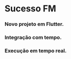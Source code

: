 # Sucesso FM

### Novo projeto em Flutter.

### Integração com tempo.

### Execução em tempo real.

